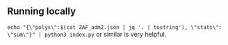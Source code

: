 ## Running locally

`echo "{\"polys\":$(cat ZAF_adm2.json | jq '. | tostring'), \"stats\": \"sum\"}" | python3 index.py` or similar is very helpful.